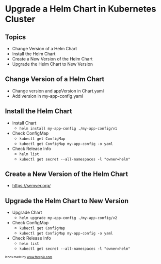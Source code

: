
# Upgrade a Helm Chart in Kubernetes Cluster
## Topics
- Change Version of a Helm Chart 
- Install the Helm Chart 
- Create a New Version of the Helm Chart
- Upgrade the Helm Chart to New Version

## Change Version of a Helm Chart  
- Change version and appVersion in Chart.yaml  
- Add version in my-app-config.yaml  

## Install the Helm Chart     
- Install Chart
  - `helm install my-app-config ./my-app-config/v1 `
- Check ConfigMap
  - `kubectl get ConfigMap`  
  - `kubectl get ConfigMap my-app-config -o yaml`  
- Check Release Info 
  - `helm list`   
  - `kubectl get secret --all-namespaces -l "owner=helm"`   

## Create a New Version of the Helm Chart
  - https://semver.org/  
## Upgrade the Helm Chart to New Version
- Upgrade Chart
  - `helm upgrade my-app-config ./my-app-config/v2`   
- Check ConfigMap
  - `kubectl get ConfigMap`  
  - `kubectl get ConfigMap my-app-config -o yaml`  
- Check Release Info 
  - `helm list`   
  - `kubectl get secret --all-namespaces -l "owner=helm"`   



<font size=1 >Icons made by www.freepik.com</font> 

    